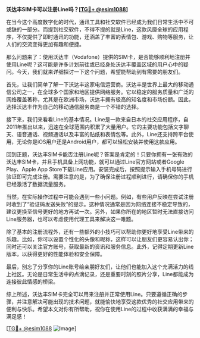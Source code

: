 **沃达丰SIM卡可以注册Line吗？[[TG💪+ @esim1088](https://t.me/s/esim1088)]**

在当今这个高度数字化的时代，通讯工具和社交软件已经成为我们日常生活中不可或缺的一部分。而提到社交软件，不得不提的就是Line，这款风靡全球的应用程序，不仅提供了即时通讯的功能，还涵盖了丰富的表情包、游戏、购物等服务，让人们的交流变得更加有趣和便捷。

那么问题来了：使用沃达丰（Vodafone）提供的SIM卡，是否能够顺利地注册并使用Line呢？这可能是许多计划前往或已经身处沃达丰覆盖区域的用户心中的疑问。今天，我们就来详细探讨一下这个问题，希望能帮助到有需要的朋友们。

首先，让我们简单了解一下沃达丰这家电信运营商。沃达丰是世界上最大的移动通信公司之一，在全球多个国家和地区提供网络服务。它以稳定的服务质量和广泛的网络覆盖著称，尤其是在欧洲市场，沃达丰拥有极高的知名度和市场份额。因此，选择沃达丰作为自己的移动通信服务商是一个不错的选择。

接下来，我们来看看Line的基本情况。Line是一款来自日本的社交应用程序，自2011年推出以来，迅速在全球范围内积累了大量用户。它的主要功能包括文字聊天、语音通话、视频通话以及丰富的贴纸和表情包等。此外，Line还支持跨平台使用，无论你是iOS用户还是Android用户，都可以轻松安装并使用这款应用。

回到正题，沃达丰SIM卡能否注册Line呢？答案是肯定的！只要你拥有一张有效的沃达丰SIM卡，并且手机具备上网功能，就可以通过Line官方网站或者Google Play、Apple App Store下载Line应用。安装完成后，按照提示输入手机号码进行验证即可完成注册。需要注意的是，为了确保注册过程顺利进行，请确保你的手机已经激活了数据流量服务。

当然，在实际操作过程中可能会遇到一些小问题。例如，有些用户反映在尝试注册时收到了“验证码发送失败”的提示。这种情况通常是因为网络连接不稳定导致的，建议更换至信号更好的地方再试一次。另外，如果你所在的地区暂时无法直接访问Line服务器，也可以考虑使用代理工具来解决这一难题。

除了基本的注册流程外，还有一些额外的小技巧可以帮助你更好地享受Line带来的乐趣。比如，你可以设置个性化的头像和昵称，这样可以让朋友们更容易认出你；同时还可以关注官方账号，获取最新的资讯和服务信息。此外，记得定期更新Line版本，以获得更好的性能体验和安全保障。

最后，别忘了分享你的Line账号给亲朋好友们，让他们也能加入这个充满活力的线上社区。无论是日常生活中的点滴记录，还是重要时刻的照片分享，Line都能成为连接彼此情感的桥梁。

综上所述，沃达丰SIM卡完全可以用来注册并正常使用Line。只要遵循正确的步骤，并注意解决可能出现的技术问题，就能愉快地享受这款优秀的社交应用带来的便利与快乐。希望本文对你有所帮助，祝你在使用Line的过程中收获满满的幸福与满足感！

[[TG💪+ @esim1088](https://t.me/s/esim1088) ![Image](https://i.postimg.cc/4NQfJmqS/Snipaste-2025-05-13-00-14-12.png)]